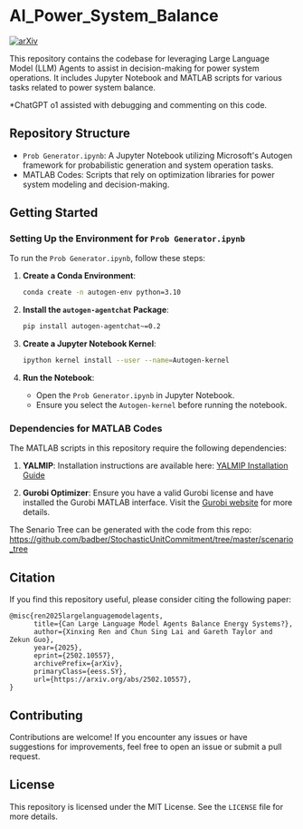 # AI_Power_System_Balance
[![arXiv](https://img.shields.io/badge/arXiv-Preprint-red)](https://arxiv.org/abs/2502.10557)

This repository contains the codebase for leveraging Large Language Model (LLM) Agents to assist in decision-making for power system operations. It includes Jupyter Notebook and MATLAB scripts for various tasks related to power system balance.

*ChatGPT o1 assisted with debugging and commenting on this code.

## Repository Structure

- `Prob Generator.ipynb`: A Jupyter Notebook utilizing Microsoft's Autogen framework for probabilistic generation and system operation tasks.
- MATLAB Codes: Scripts that rely on optimization libraries for power system modeling and decision-making.

## Getting Started

### Setting Up the Environment for `Prob Generator.ipynb`

To run the `Prob Generator.ipynb`, follow these steps:

1. **Create a Conda Environment**:
   ```bash
   conda create -n autogen-env python=3.10
   ```

2. **Install the `autogen-agentchat` Package**:
   ```bash
   pip install autogen-agentchat~=0.2
   ```

3. **Create a Jupyter Notebook Kernel**:
   ```bash
   ipython kernel install --user --name=Autogen-kernel
   ```

4. **Run the Notebook**:
   - Open the `Prob Generator.ipynb` in Jupyter Notebook.
   - Ensure you select the `Autogen-kernel` before running the notebook.

### Dependencies for MATLAB Codes

The MATLAB scripts in this repository require the following dependencies:

1. **YALMIP**:
   Installation instructions are available here: [YALMIP Installation Guide](https://yalmip.github.io/tutorial/installation/)

2. **Gurobi Optimizer**:
   Ensure you have a valid Gurobi license and have installed the Gurobi MATLAB interface. Visit the [Gurobi website](https://www.gurobi.com/) for more details.

The Senario Tree can be generated with the code from this repo: https://github.com/badber/StochasticUnitCommitment/tree/master/scenario_tree

## Citation

If you find this repository useful, please consider citing the following paper:

```
@misc{ren2025largelanguagemodelagents,
      title={Can Large Language Model Agents Balance Energy Systems?}, 
      author={Xinxing Ren and Chun Sing Lai and Gareth Taylor and Zekun Guo},
      year={2025},
      eprint={2502.10557},
      archivePrefix={arXiv},
      primaryClass={eess.SY},
      url={https://arxiv.org/abs/2502.10557}, 
}
```

## Contributing

Contributions are welcome! If you encounter any issues or have suggestions for improvements, feel free to open an issue or submit a pull request.

## License

This repository is licensed under the MIT License. See the `LICENSE` file for more details.
